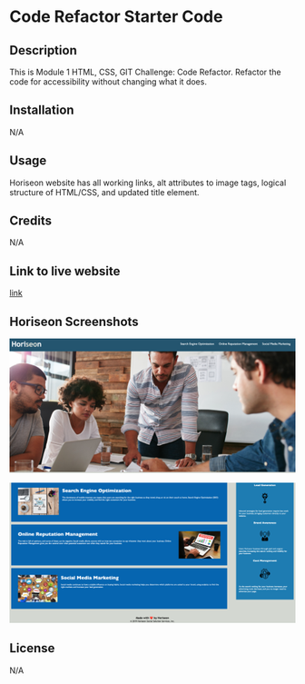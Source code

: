 # Code Refactor Starter Code

## Description
This is Module 1 HTML, CSS, GIT Challenge: Code Refactor. Refactor the code for accessibility without changing what it does. 

## Installation
N/A

## Usage
Horiseon website has all working links, alt attributes to image tags, logical structure of HTML/CSS, and updated title element. 

## Credits
N/A

## Link to live website
[link](https://qaizen.github.io/horiseon-mod1/#social-media-marketing)

## Horiseon Screenshots
![Horiseon1](Develop/assets/images/Horiseon1.png)

![Horiseon1](Develop/assets/images/Horiseon2.png)

## License
N/A

